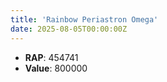 ```yaml
---
title: 'Rainbow Periastron Omega'
date: 2025-08-05T00:00:00Z
---
```

- **RAP**: 454741
- **Value**: 800000
